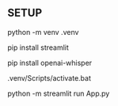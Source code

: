 ## SETUP

python -m venv .venv

pip install streamlit

pip install openai-whisper

.venv/Scripts/activate.bat

python -m streamlit run App.py